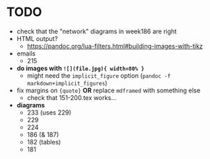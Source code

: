 # TODO

- check that the "network" diagrams in week186 are right
- HTML output?
    + https://pandoc.org/lua-filters.html#building-images-with-tikz
- emails
    + 215
- **do images with `![](file.jpg){ width=80% }`**
    + might need the `implicit_figure` option (`pandoc -f markdown+implicit_figures`)
- fix margins on `{quote}` **OR** replace `mdframed` with something else
    + check that 151-200.tex works...
- **diagrams**
    + 233 (uses 229)
    + 229
    + 224
    + 186 (& 187)
    + 182 (tables)
    + 181
